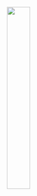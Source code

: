 <p align="center" width="100%">
    <img width="33%" src="https://avatars.githubusercontent.com/u/12001866?s=400&u=20932621113af52b92350f6cc72db8f2a034c7c1&v=4">
</p>
